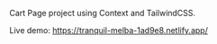 Cart Page project using Context and TailwindCSS.

Live demo: https://tranquil-melba-1ad9e8.netlify.app/

